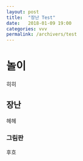 ```yaml
---
layout: post
title:  "장난 Test"
date:   2018-01-09 19:00
categories: vvv
permalink: /archivers/test
---
```


# 놀이
히히

## 장난
헤헤

### 그림판
후흐
